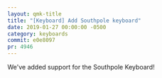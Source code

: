 ```yaml
---
layout: qmk-title
title: "[Keyboard] Add Southpole keyboard"
date: 2019-01-27 00:00:00 -0500
category: keyboards
commit: e0e8097
pr: 4946
---
```


We've added support for the Southpole Keyboard! 